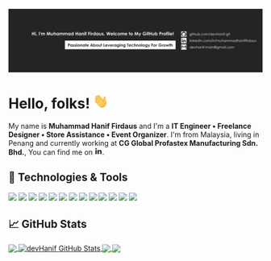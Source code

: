 [![Header](img/devHanif-github.png "Header")](https://github.com/devHanif-git)

# Hello, folks! <img src="img/wave.gif" width="30px" height="30px" />

My name is **Muhammad Hanif Firdaus** and I'm a **IT Engineer • Freelance Designer • Store Assistance • Event Organizer**. I'm from Malaysia, living in Penang and currently working at **CG Global Profastex Manufacturing Sdn. Bhd.**, You can find me on [![LinkedIn][2.2]][2].

## 🔧 Technologies & Tools
![](https://img.shields.io/badge/OS-Windows-informational?style=flat&logo=windows&logoColor=white&color=2bbc8a)
![](https://img.shields.io/badge/OS-Linux-informational?style=flat&logo=linux&logoColor=white&color=2bbc8a)
![](https://img.shields.io/badge/Code-JavaScript-informational?style=flat&logo=javascript&logoColor=white&color=2bbc8a)
![](https://img.shields.io/badge/Code-C++-informational?style=flat&logo=cplusplus&logoColor=white&color=2bbc8a)
![](https://img.shields.io/badge/Code-C-informational?style=flat&logo=c&logoColor=white&color=2bbc8a)
![](https://img.shields.io/badge/Code-React-informational?style=flat&logo=react&logoColor=white&color=2bbc8a)
![](https://img.shields.io/badge/Code-VB.Net-informational?style=flat&logo=dotnet&logoColor=white&color=2bbc8a)
![](https://img.shields.io/badge/Code-HTML5-informational?style=flat&logo=html5&logoColor=white&color=2bbc8a)
![](https://img.shields.io/badge/Code-CSS3-informational?style=flat&logo=css3&logoColor=white&color=2bbc8a)
![](https://img.shields.io/badge/Code-Tailwind%20CSS-informational?style=flat&logo=tailwindcss&logoColor=white&color=2bbc8a)
![](https://img.shields.io/badge/Code-Next.js-informational?style=flat&logo=nextdotjs&logoColor=white&color=2bbc8a)
![](https://img.shields.io/badge/DB-MySQL-informational?style=flat&logo=mysql&logoColor=white&color=2bbc8a)
![](https://img.shields.io/badge/DB-Microsoft%20SQL%20Server-informational?style=flat&logo=microsoftsqlserver&logoColor=white&color=2bbc8a)

## &#x1f4c8; GitHub Stats
<a href="https://github.com/devHanif-git/devHanif-git">
  <img align="center" src="https://github-readme-stats.vercel.app/api/top-langs/?username=devHanif-git&size_weight=0.5&count_weight=0.5&title_color=ffffff&text_color=c9cacc&icon_color=2bbc8a&bg_color=1d1f21&langs_count=5" />
</a>
<a href="https://github.com/devHanif-git/devHanif-git">
  <img align="center" src="https://github-readme-stats.vercel.app/api?username=devHanif-git&show_icons=true&line_height=27&count_private=true&title_color=ffffff&text_color=c9cacc&icon_color=2bbc8a&bg_color=1d1f21" alt="devHanif GitHub Stats" />
</a>

<a href="https://github.com/devHanif-git/CG-Inventory-Management">
  <img align="center" src="https://github-readme-stats.vercel.app/api/pin/?username=devHanif-git&repo=CG-Inventory-Management&title_color=ffffff&text_color=c9cacc&icon_color=2bbc8a&bg_color=1d1f21" />
</a>
<a href="https://github.com/devHanif-git/CG-MES-MTF-Creation-Module">
  <img align="center" src="https://github-readme-stats.vercel.app/api/pin/?username=devHanif-git&repo=CG-MES-MTF-Creation-Module&title_color=ffffff&text_color=c9cacc&icon_color=2bbc8a&bg_color=1d1f21" />
</a>
<!-- links to your social media accounts -->

[1]: https://github.com/devHanif-git
[2]: https://www.linkedin.com/in/muhammadhaniffirdaus/

<!-- icons -->

[2.2]: img/linkedin15x15.png "LinkedIn Logo"

<!-- Resources -->
<!-- Icons: https://simpleicons.org/ -->
<!-- GitHub Stats: https://github.com/anuraghazra/github-readme-stats -->
<!-- Emojis: https://emojipedia.org/emoji/ -->
<!-- HTML Emojis: https://www.fileformat.info/index.htm -->
<!-- Shields: https://shields.io/ -->
<!-- Awesome GitHub Profile README: https://github.com/abhisheknaiidu/awesome-github-profile-readme -->
